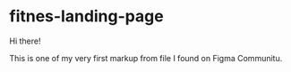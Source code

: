 # fitnes-landing-page

Hi there!

This is one of my very first markup from file I found on Figma Communitu.
